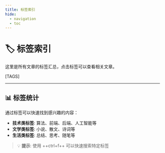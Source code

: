 ```yaml
---
title: 标签索引
hide:
  - navigation
  - toc
---
```


# 🏷️ 标签索引

这里是所有文章的标签汇总，点击标签可以查看相关文章。

[TAGS]

---

## 📊 标签统计

通过标签可以快速找到感兴趣的内容：

- **技术类标签**: 算法、前端、后端、人工智能等
- **文学类标签**: 小说、散文、诗词等
- **生活类标签**: 总结、思考、随笔等

> 💡 **提示**: 使用 ++ctrl+f++ 可以快速搜索特定标签